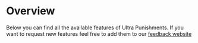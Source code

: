 # Overview
Below you can find all the available features of Ultra Punishments. If you want to request new features feel free to add them to our [feedback website](https://feedback.techscode.com/t/ultra-punishments)
